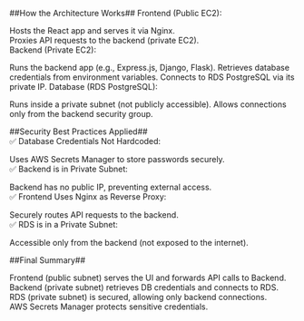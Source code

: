 ##How the Architecture Works##
Frontend (Public EC2):<br>

Hosts the React app and serves it via Nginx. <br>
Proxies API requests to the backend (private EC2). <br>
Backend (Private EC2):<br>

Runs the backend app (e.g., Express.js, Django, Flask).
Retrieves database credentials from environment variables.
Connects to RDS PostgreSQL via its private IP.
Database (RDS PostgreSQL):

Runs inside a private subnet (not publicly accessible).
Allows connections only from the backend security group.<br>

##Security Best Practices Applied##<br>
✅ Database Credentials Not Hardcoded:<br>

Uses AWS Secrets Manager to store passwords securely.<br>
✅ Backend is in Private Subnet:<br>

Backend has no public IP, preventing external access.<br>
✅ Frontend Uses Nginx as Reverse Proxy:<br>

Securely routes API requests to the backend.<br>
✅ RDS is in a Private Subnet:<br>

Accessible only from the backend (not exposed to the internet).<br>

##Final Summary##<br>

Frontend (public subnet) serves the UI and forwards API calls to Backend.<br>
Backend (private subnet) retrieves DB credentials and connects to RDS.<br>
RDS (private subnet) is secured, allowing only backend connections.<br>
AWS Secrets Manager protects sensitive credentials.
